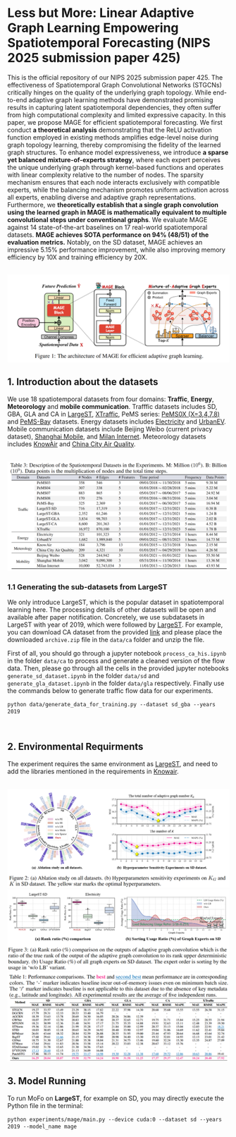 # Less but More: Linear Adaptive Graph Learning Empowering Spatiotemporal Forecasting (NIPS 2025 submission paper 425)
This is the official repository of our NIPS 2025 submission paper 425. The effectiveness of Spatiotemporal Graph Convolutional Networks (STGCNs) critically hinges on the quality of the underlying graph topology. While end-to-end adaptive graph learning methods have demonstrated promising results in capturing latent spatiotemporal dependencies, they often suffer from high computational complexity and limited expressive capacity. In this paper, we propose MAGE for efficient spatiotemporal forecasting. We first conduct **a theoretical analysis** demonstrating that the ReLU activation function employed in existing methods amplifies edge-level noise during graph topology learning, thereby compromising the fidelity of the learned graph structures. To enhance model expressiveness, we introduce **a sparse yet balanced mixture-of-experts strategy**, where each expert perceives the unique underlying graph through kernel-based functions and operates with linear complexity relative to the number of nodes. The sparsity mechanism ensures that each node interacts exclusively with compatible experts, while the balancing mechanism promotes uniform activation across all experts, enabling diverse and adaptive graph representations. Furthermore, we **theoretically establish that a single graph convolution using the learned graph in MAGE is mathematically equivalent to multiple convolutional steps under conventional graphs**. We evaluate MAGE against 14 state-of-the-art baselines on 17 real-world spatiotemporal datasets. **MAGE achieves SOTA performance on 94% (48/51) of the evaluation metrics.** Notably, on the SD dataset, MAGE achieves an impressive 5.15% performance improvement, while also improving memory efficiency by 10X and training efficiency by 20X.

<br>

<img src='Fig/main.png' alt='Main Figure'>



## 1. Introduction about the datasets

We use 18 spatiotemporal datasets from four domains: **Traffic**, **Energy**, **Meteorology** and **mobile communication**. Trafffic datasets includes SD, GBA, GLA and CA in [LargeST](https://github.com/liuxu77/LargeST/blob/main), [XTraffic](https://github.com/XAITraffic/XTraffic), PeMS series: [PeMS0X (X=3,4,7,8)](https://github.com/GestaltCogTeam/BasicTS) and [PeMS-Bay](https://github.com/liyaguang/DCRNN) datasets. Energy datasets includes [Electricity](https://github.com/decisionintelligence/TFB) and [UrbanEV](https://github.com/IntelligentSystemsLab/ST-EVCDP). Mobile communication datasets include Beijing Weibo (current privacy dataset), [Shanghai Mobile](https://drive.google.com/file/d/1TWD3QDBrsn90zxbDom94BF4fR-NOp0Pi/view), and [Milan Internet](https://github.com/MohammadErfan-Jabbari/MilanTelecomDataset-Analysis). Meteorology datasets includes [KnowAir](https://github.com/shuowang-ai/PM2.5-GNN) and [China City Air Quality](https://github.com/Friger/GAGNN). 

<br>

<img src='Fig/dataset.png' alt='Datasets'>

### 1.1 Generating the sub-datasets from LargeST
We only introduce LargeST, which is the popular dataset in spatiotemporal learning here. The processing details of other datasets will be open and available after paper notification. Concretely, we use subdatasets in LargeST with year of 2019, which were followed by [LargeST](https://github.com/liuxu77/LargeST/blob/main). For example, you can download CA dataset from the provided [link](https://www.kaggle.com/datasets/liuxu77/largest) and please place the downloaded `archive.zip` file in the `data/ca` folder and unzip the file. 

First of all, you should go through a jupyter notebook `process_ca_his.ipynb` in the folder `data/ca` to process and generate a cleaned version of the flow data. Then, please go through all the cells in the provided jupyter notebooks `generate_sd_dataset.ipynb` in the folder `data/sd` and `generate_gla_dataset.ipynb` in the folder `data/gla` respectively. Finally use the commands below to generate traffic flow data for our experiments. 
```
python data/generate_data_for_training.py --dataset sd_gba --years 2019
```

<br>

## 2. Environmental Requirments
The experiment requires the same environment as [LargeST](https://github.com/liuxu77/LargeST/blob/main), and need to add the libraries mentioned in the requirements in [Knowair](https://github.com/shuowang-ai/PM2.5-GNN).

<br>

<img src='Fig/ablation_sensitivity.png' alt='Ablation Study and Hyperparameters Sensitivity'>

<img src='Fig/rank_load.png' alt='Effective of Our MAGE module'>

<img src='Fig/largest.png' alt='Performance on LargeST'>

## 3. Model Running
To run MoFo on <b>LargeST</b>, for example on SD, you may directly execute the Python file in the terminal:
```
python experiments/mage/main.py --device cuda:0 --dataset sd --years 2019 --model_name mage
```
